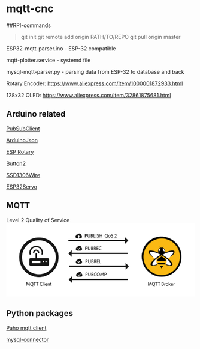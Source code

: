 # mqtt-cnc

##RPI-commands
>git init
>git remote add origin PATH/TO/REPO
>git pull origin master

ESP32-mqtt-parser.ino - ESP-32 compatible 

mqtt-plotter.service - systemd file

mysql-mqtt-parser.py - parsing data from ESP-32 to database and back

Rotary Encoder:
https://www.aliexpress.com/item/1000001872933.html

128x32 OLED:
https://www.aliexpress.com/item/32861875681.html


## Arduino related
[PubSubClient](https://pubsubclient.knolleary.net/)

[ArduinoJson](https://arduinojson.org/)

[ESP Rotary](https://github.com/LennartHennigs/ESPRotary)

[Button2](https://github.com/LennartHennigs/Button2)

[SSD1306Wire](https://github.com/ThingPulse/esp8266-oled-ssd1306)

[ESP32Servo](https://github.com/madhephaestus/ESP32Servo)


## MQTT

Level 2 Quality of Service
![alt text](.github/QoS-2.png)

## Python packages

[Paho mqtt client](https://pypi.org/project/paho-mqtt/)

[mysql-connector](https://pypi.org/project/mysql-connector-python/)




